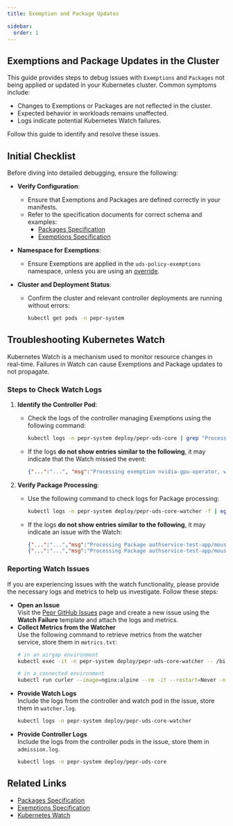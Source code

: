 ```yaml
---
title: Exemption and Package Updates

sidebar:
  order: 1
---
```



## Exemptions and Package Updates in the Cluster

This guide provides steps to debug issues with `Exemptions` and `Packages` not being applied or updated in your Kubernetes cluster. Common symptoms include:
- Changes to Exemptions or Packages are not reflected in the cluster.
- Expected behavior in workloads remains unaffected.
- Logs indicate potential Kubernetes Watch failures.

Follow this guide to identify and resolve these issues.

## Initial Checklist

Before diving into detailed debugging, ensure the following:

- **Verify Configuration**:
   - Ensure that Exemptions and Packages are defined correctly in your manifests.
   - Refer to the specification documents for correct schema and examples:
     - [Packages Specification](/reference/configuration/custom%20resources/packages-v1alpha1-cr)
     - [Exemptions Specification](/reference/configuration/custom%20resources/exemptions-v1alpha1-cr)

- **Namespace for Exemptions**:
   - Ensure Exemptions are applied in the `uds-policy-exemptions` namespace, unless you are using an [override](/reference/configuration/uds-configure-policy-exemptions).

- **Cluster and Deployment Status**:
   - Confirm the cluster and relevant controller deployments are running without errors: 
      ```bash
      kubectl get pods -n pepr-system
      ```

## Troubleshooting Kubernetes Watch

Kubernetes Watch is a mechanism used to monitor resource changes in real-time. Failures in Watch can cause Exemptions and Package updates to not propagate.

### Steps to Check Watch Logs

1. **Identify the Controller Pod**:
   - Check the logs of the controller managing Exemptions using the following command:
     ```bash
     kubectl logs -n pepr-system deploy/pepr-uds-core | grep "Processing exemption"
     ```

   - If the logs **do not show entries similar to the following**, it may indicate that the Watch missed the event:
     ```json
     {"...":"...", "msg":"Processing exemption nvidia-gpu-operator, watch phase: MODIFIED"}
     ```

2. **Verify Package Processing**:
   - Use the following command to check logs for Package processing:
     ```bash
     kubectl logs -n pepr-system deploy/pepr-uds-core-watcher -f | egrep "Processing Package"
     ```

   - If the logs **do not show entries similar to the following**, it may indicate an issue with the Watch:
     ```json
     {"...":"...","msg":"Processing Package authservice-test-app/mouse, status.phase: Pending, observedGeneration: undefined, retryAttempt: undefined"}
     {"...":"...","msg":"Processing Package authservice-test-app/mouse, status.phase: Ready, observedGeneration: 1, retryAttempt: 0"}
     ```

### Reporting Watch Issues

If you are experiencing issues with the watch functionality, please provide the necessary logs and metrics to help us investigate. Follow these steps:

- **Open an Issue**  
   Visit the [Pepr GitHub Issues](https://github.com/defenseunicorns/pepr/issues/new?template=watch_failure.md) page and create a new issue using the **Watch Failure** template and attach the logs and metrics.
- **Collect Metrics from the Watcher**  
   Use the following command to retrieve metrics from the watcher service, store them in `metrics.txt`:
   ```bash
   # in an airgap environment
   kubectl exec -it -n pepr-system deploy/pepr-uds-core-watcher -- /bin/sh -c 'node -e "process.env.NODE_TLS_REJECT_UNAUTHORIZED = \"0\"; fetch(\"https://pepr-uds-core-watcher/metrics\").then(res => res.text()).then(body => console.log(body)).catch(err => console.error(err))"'

   # in a connected environment
   kubectl run curler --image=nginx:alpine --rm -it --restart=Never -n pepr-system --labels=zarf.dev/agent=ignore -- curl -k https://pepr-uds-core-watcher/metrics
    ```
- **Provide Watch Logs**  
   Include the logs from the controller and watch pod in the issue, store them in `watcher.log`.
   ```bash
   kubectl logs -n pepr-system deploy/pepr-uds-core-watcher
   ```
- **Provide Controller Logs**  
   Include the logs from the controller pods in the issue, store them in `admission.log`.
   ```bash
   kubectl logs -n pepr-system deploy/pepr-uds-core
   ```


## Related Links

- [Packages Specification](https://github.com/defenseunicorns/uds-core/blob/main/docs/reference/configuration/custom%20resources/packages-v1alpha1-cr.md)
- [Exemptions Specification](https://github.com/defenseunicorns/uds-core/blob/main/docs/reference/configuration/custom%20resources/exemptions-v1alpha1-cr.md)
- [Kubernetes Watch](https://kubernetes.io/docs/reference/using-api/api-concepts/#efficient-detection-of-changes)
